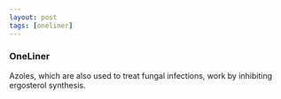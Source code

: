```yaml
---
layout: post
tags: [oneliner]
---
```



### OneLiner

Azoles, which are also used to treat fungal infections, work by inhibiting ergosterol synthesis.
